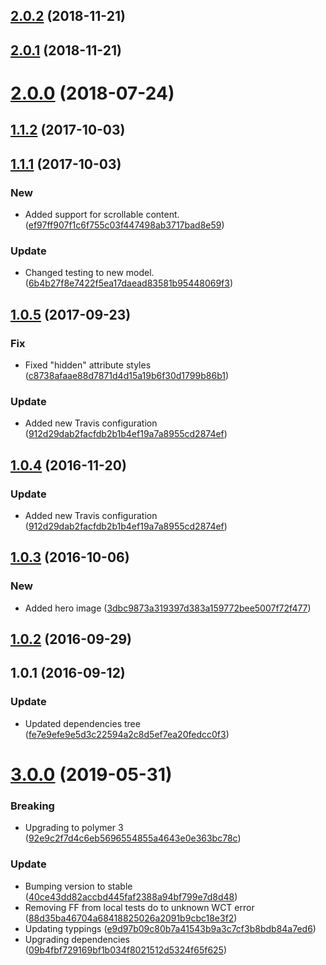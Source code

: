 <a name="2.0.2"></a>
## [2.0.2](https://github.com/advanced-rest-client/bottom-sheet/compare/1.1.1...2.0.2) (2018-11-21)




<a name="2.0.1"></a>
## [2.0.1](https://github.com/advanced-rest-client/bottom-sheet/compare/1.1.1...2.0.1) (2018-11-21)




<a name="2.0.0"></a>
# [2.0.0](https://github.com/advanced-rest-client/bottom-sheet/compare/1.1.1...2.0.0) (2018-07-24)




<a name="1.1.2"></a>
## [1.1.2](https://github.com/advanced-rest-client/bottom-sheet/compare/1.1.1...1.1.2) (2017-10-03)




<a name="1.1.1"></a>
## [1.1.1](https://github.com/advanced-rest-client/bottom-sheet/compare/1.0.5...1.1.1) (2017-10-03)


### New

* Added support for scrollable content. ([ef97ff907f1c6f755c03f447498ab3717bad8e59](https://github.com/advanced-rest-client/bottom-sheet/commit/ef97ff907f1c6f755c03f447498ab3717bad8e59))

### Update

* Changed testing to new model. ([6b4b27f8e7422f5ea17daead83581b95448069f3](https://github.com/advanced-rest-client/bottom-sheet/commit/6b4b27f8e7422f5ea17daead83581b95448069f3))



<a name="1.0.5"></a>
## [1.0.5](https://github.com/advanced-rest-client/bottom-sheet/compare/1.0.3...1.0.5) (2017-09-23)


### Fix

* Fixed "hidden" attribute styles ([c8738afaae88d7871d4d15a19b6f30d1799b86b1](https://github.com/advanced-rest-client/bottom-sheet/commit/c8738afaae88d7871d4d15a19b6f30d1799b86b1))

### Update

* Added new Travis configuration ([912d29dab2facfdb2b1b4ef19a7a8955cd2874ef](https://github.com/advanced-rest-client/bottom-sheet/commit/912d29dab2facfdb2b1b4ef19a7a8955cd2874ef))



<a name="1.0.4"></a>
## [1.0.4](https://github.com/advanced-rest-client/bottom-sheet/compare/1.0.3...v1.0.4) (2016-11-20)


### Update

* Added new Travis configuration ([912d29dab2facfdb2b1b4ef19a7a8955cd2874ef](https://github.com/advanced-rest-client/bottom-sheet/commit/912d29dab2facfdb2b1b4ef19a7a8955cd2874ef))



<a name="1.0.3"></a>
## [1.0.3](https://github.com/advanced-rest-client/bottom-sheet/compare/1.0.1...v1.0.3) (2016-10-06)


### New

* Added hero image ([3dbc9873a319397d383a159772bee5007f72f477](https://github.com/advanced-rest-client/bottom-sheet/commit/3dbc9873a319397d383a159772bee5007f72f477))



<a name="1.0.2"></a>
## [1.0.2](https://github.com/advanced-rest-client/bottom-sheet/compare/1.0.1...v1.0.2) (2016-09-29)




<a name="1.0.1"></a>
## 1.0.1 (2016-09-12)


### Update

* Updated dependencies tree ([fe7e9efe9e5d3c22594a2c8d5ef7ea20fedcc0f3](https://github.com/advanced-rest-client/bottom-sheet/commit/fe7e9efe9e5d3c22594a2c8d5ef7ea20fedcc0f3))



# [3.0.0](https://github.com/advanced-rest-client/bottom-sheet/compare/1.1.1...3.0.0) (2019-05-31)


### Breaking

* Upgrading to polymer 3 ([92e9c2f7d4c6eb5696554855a4643e0e363bc78c](https://github.com/advanced-rest-client/bottom-sheet/commit/92e9c2f7d4c6eb5696554855a4643e0e363bc78c))

### Update

* Bumping version to stable ([40ce43dd82accbd445faf2388a94bf799e7d8d48](https://github.com/advanced-rest-client/bottom-sheet/commit/40ce43dd82accbd445faf2388a94bf799e7d8d48))
* Removing FF from local tests do to unknown WCT error ([88d35ba46704a68418825026a2091b9cbc18e3f2](https://github.com/advanced-rest-client/bottom-sheet/commit/88d35ba46704a68418825026a2091b9cbc18e3f2))
* Updating typpings ([e9d97b09c80b7a41543b9a3c7cf3b8bdb84a7ed6](https://github.com/advanced-rest-client/bottom-sheet/commit/e9d97b09c80b7a41543b9a3c7cf3b8bdb84a7ed6))
* Upgrading dependencies ([09b4fbf729169bf1b034f8021512d5324f65f625](https://github.com/advanced-rest-client/bottom-sheet/commit/09b4fbf729169bf1b034f8021512d5324f65f625))



